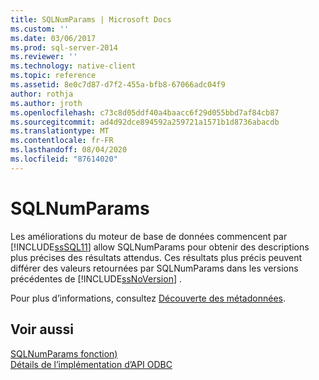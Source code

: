 ```yaml
---
title: SQLNumParams | Microsoft Docs
ms.custom: ''
ms.date: 03/06/2017
ms.prod: sql-server-2014
ms.reviewer: ''
ms.technology: native-client
ms.topic: reference
ms.assetid: 8e0c7d87-d7f2-455a-bfb8-67066adc04f9
author: rothja
ms.author: jroth
ms.openlocfilehash: c73c8d05ddf40a4baacc6f29d055bbd7af84cb87
ms.sourcegitcommit: ad4d92dce894592a259721a1571b1d8736abacdb
ms.translationtype: MT
ms.contentlocale: fr-FR
ms.lasthandoff: 08/04/2020
ms.locfileid: "87614020"
---
```

# <a name="sqlnumparams"></a>SQLNumParams
  Les améliorations du moteur de base de données commencent par [!INCLUDE[ssSQL11](../../includes/sssql11-md.md)] allow SQLNumParams pour obtenir des descriptions plus précises des résultats attendus. Ces résultats plus précis peuvent différer des valeurs retournées par SQLNumParams dans les versions précédentes de [!INCLUDE[ssNoVersion](../../includes/ssnoversion-md.md)] .  
  
 Pour plus d’informations, consultez [Découverte des métadonnées](../native-client/features/metadata-discovery.md).  
  
## <a name="see-also"></a>Voir aussi  
 [SQLNumParams fonction)](https://go.microsoft.com/fwlink/?LinkId=58404)   
 [Détails de l’implémentation d’API ODBC](odbc-api-implementation-details.md)  
  
  
